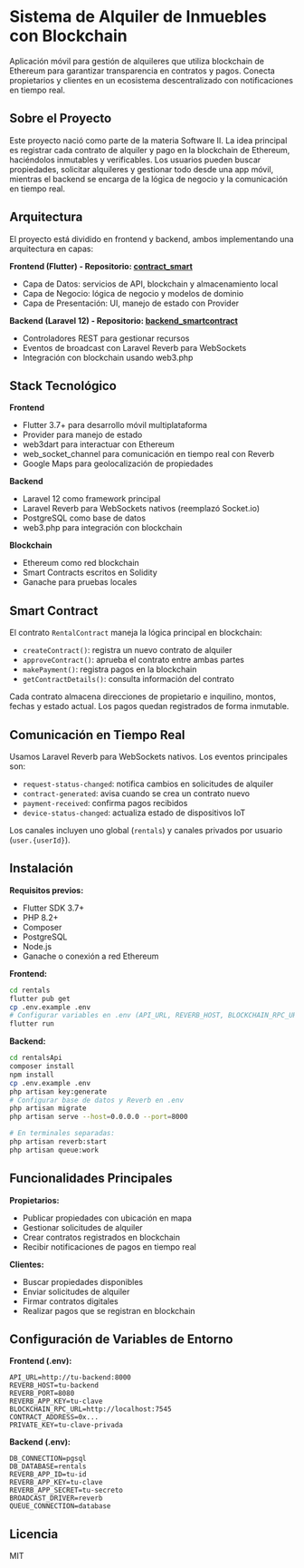 # Sistema de Alquiler de Inmuebles con Blockchain

Aplicación móvil para gestión de alquileres que utiliza blockchain de Ethereum para garantizar transparencia en contratos y pagos. Conecta propietarios y clientes en un ecosistema descentralizado con notificaciones en tiempo real.

## Sobre el Proyecto

Este proyecto nació como parte de la materia Software II. La idea principal es registrar cada contrato de alquiler y pago en la blockchain de Ethereum, haciéndolos inmutables y verificables. Los usuarios pueden buscar propiedades, solicitar alquileres y gestionar todo desde una app móvil, mientras el backend se encarga de la lógica de negocio y la comunicación en tiempo real.

## Arquitectura

El proyecto está dividido en frontend y backend, ambos implementando una arquitectura en capas:

**Frontend (Flutter) - Repositorio: [contract_smart](https://github.com/rosariozambrana/contract_smart)**
- Capa de Datos: servicios de API, blockchain y almacenamiento local
- Capa de Negocio: lógica de negocio y modelos de dominio
- Capa de Presentación: UI, manejo de estado con Provider

**Backend (Laravel 12) - Repositorio: [backend_smartcontract](https://github.com/rosariozambrana/backend_smartcontract)**
- Controladores REST para gestionar recursos
- Eventos de broadcast con Laravel Reverb para WebSockets
- Integración con blockchain usando web3.php

## Stack Tecnológico

**Frontend**
- Flutter 3.7+ para desarrollo móvil multiplataforma
- Provider para manejo de estado
- web3dart para interactuar con Ethereum
- web_socket_channel para comunicación en tiempo real con Reverb
- Google Maps para geolocalización de propiedades

**Backend**
- Laravel 12 como framework principal
- Laravel Reverb para WebSockets nativos (reemplazó Socket.io)
- PostgreSQL como base de datos
- web3.php para integración con blockchain

**Blockchain**
- Ethereum como red blockchain
- Smart Contracts escritos en Solidity
- Ganache para pruebas locales

## Smart Contract

El contrato `RentalContract` maneja la lógica principal en blockchain:

- `createContract()`: registra un nuevo contrato de alquiler
- `approveContract()`: aprueba el contrato entre ambas partes
- `makePayment()`: registra pagos en la blockchain
- `getContractDetails()`: consulta información del contrato

Cada contrato almacena direcciones de propietario e inquilino, montos, fechas y estado actual. Los pagos quedan registrados de forma inmutable.

## Comunicación en Tiempo Real

Usamos Laravel Reverb para WebSockets nativos. Los eventos principales son:

- `request-status-changed`: notifica cambios en solicitudes de alquiler
- `contract-generated`: avisa cuando se crea un contrato nuevo
- `payment-received`: confirma pagos recibidos
- `device-status-changed`: actualiza estado de dispositivos IoT

Los canales incluyen uno global (`rentals`) y canales privados por usuario (`user.{userId}`).

## Instalación

**Requisitos previos:**
- Flutter SDK 3.7+
- PHP 8.2+
- Composer
- PostgreSQL
- Node.js
- Ganache o conexión a red Ethereum

**Frontend:**

```bash
cd rentals
flutter pub get
cp .env.example .env
# Configurar variables en .env (API_URL, REVERB_HOST, BLOCKCHAIN_RPC_URL, etc.)
flutter run
```

**Backend:**

```bash
cd rentalsApi
composer install
npm install
cp .env.example .env
php artisan key:generate
# Configurar base de datos y Reverb en .env
php artisan migrate
php artisan serve --host=0.0.0.0 --port=8000

# En terminales separadas:
php artisan reverb:start
php artisan queue:work
```

## Funcionalidades Principales

**Propietarios:**
- Publicar propiedades con ubicación en mapa
- Gestionar solicitudes de alquiler
- Crear contratos registrados en blockchain
- Recibir notificaciones de pagos en tiempo real

**Clientes:**
- Buscar propiedades disponibles
- Enviar solicitudes de alquiler
- Firmar contratos digitales
- Realizar pagos que se registran en blockchain

## Configuración de Variables de Entorno

**Frontend (.env):**
```
API_URL=http://tu-backend:8000
REVERB_HOST=tu-backend
REVERB_PORT=8080
REVERB_APP_KEY=tu-clave
BLOCKCHAIN_RPC_URL=http://localhost:7545
CONTRACT_ADDRESS=0x...
PRIVATE_KEY=tu-clave-privada
```

**Backend (.env):**
```
DB_CONNECTION=pgsql
DB_DATABASE=rentals
REVERB_APP_ID=tu-id
REVERB_APP_KEY=tu-clave
REVERB_APP_SECRET=tu-secreto
BROADCAST_DRIVER=reverb
QUEUE_CONNECTION=database
```

## Licencia

MIT
